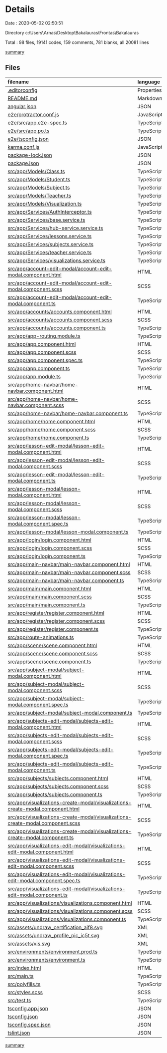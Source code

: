 # Details

Date : 2020-05-02 02:50:51

Directory c:\Users\Arnas\Desktop\Bakalauras\Frontas\Bakalauras

Total : 98 files,  19141 codes, 159 comments, 781 blanks, all 20081 lines

[summary](results.md)

## Files
| filename | language | code | comment | blank | total |
| :--- | :--- | ---: | ---: | ---: | ---: |
| [.editorconfig](/.editorconfig) | Properties | 12 | 1 | 4 | 17 |
| [README.md](/README.md) | Markdown | 14 | 0 | 14 | 28 |
| [angular.json](/angular.json) | JSON | 114 | 20 | 0 | 134 |
| [e2e/protractor.conf.js](/e2e/protractor.conf.js) | JavaScript | 24 | 6 | 2 | 32 |
| [e2e/src/app.e2e-spec.ts](/e2e/src/app.e2e-spec.ts) | TypeScript | 18 | 1 | 5 | 24 |
| [e2e/src/app.po.ts](/e2e/src/app.po.ts) | TypeScript | 9 | 0 | 3 | 12 |
| [e2e/tsconfig.json](/e2e/tsconfig.json) | JSON | 13 | 0 | 1 | 14 |
| [karma.conf.js](/karma.conf.js) | JavaScript | 29 | 2 | 2 | 33 |
| [package-lock.json](/package-lock.json) | JSON | 13,646 | 0 | 1 | 13,647 |
| [package.json](/package.json) | JSON | 57 | 0 | 1 | 58 |
| [src/app/Models/Class.ts](/src/app/Models/Class.ts) | TypeScript | 10 | 0 | 2 | 12 |
| [src/app/Models/Student.ts](/src/app/Models/Student.ts) | TypeScript | 16 | 0 | 2 | 18 |
| [src/app/Models/Subject.ts](/src/app/Models/Subject.ts) | TypeScript | 8 | 0 | 2 | 10 |
| [src/app/Models/Teacher.ts](/src/app/Models/Teacher.ts) | TypeScript | 16 | 0 | 2 | 18 |
| [src/app/Models/Visualization.ts](/src/app/Models/Visualization.ts) | TypeScript | 10 | 0 | 3 | 13 |
| [src/app/Services/AuthInterceptor.ts](/src/app/Services/AuthInterceptor.ts) | TypeScript | 25 | 5 | 8 | 38 |
| [src/app/Services/base.service.ts](/src/app/Services/base.service.ts) | TypeScript | 38 | 0 | 5 | 43 |
| [src/app/Services/hub-service.service.ts](/src/app/Services/hub-service.service.ts) | TypeScript | 61 | 0 | 11 | 72 |
| [src/app/Services/lessons.service.ts](/src/app/Services/lessons.service.ts) | TypeScript | 25 | 0 | 7 | 32 |
| [src/app/Services/subjects.service.ts](/src/app/Services/subjects.service.ts) | TypeScript | 26 | 0 | 6 | 32 |
| [src/app/Services/teacher.service.ts](/src/app/Services/teacher.service.ts) | TypeScript | 29 | 0 | 8 | 37 |
| [src/app/Services/visualizations.service.ts](/src/app/Services/visualizations.service.ts) | TypeScript | 35 | 0 | 8 | 43 |
| [src/app/account-edit-modal/account-edit-modal.component.html](/src/app/account-edit-modal/account-edit-modal.component.html) | HTML | 57 | 0 | 0 | 57 |
| [src/app/account-edit-modal/account-edit-modal.component.scss](/src/app/account-edit-modal/account-edit-modal.component.scss) | SCSS | 188 | 0 | 35 | 223 |
| [src/app/account-edit-modal/account-edit-modal.component.ts](/src/app/account-edit-modal/account-edit-modal.component.ts) | TypeScript | 81 | 4 | 14 | 99 |
| [src/app/accounts/accounts.component.html](/src/app/accounts/accounts.component.html) | HTML | 52 | 0 | 0 | 52 |
| [src/app/accounts/accounts.component.scss](/src/app/accounts/accounts.component.scss) | SCSS | 121 | 0 | 7 | 128 |
| [src/app/accounts/accounts.component.ts](/src/app/accounts/accounts.component.ts) | TypeScript | 93 | 0 | 11 | 104 |
| [src/app/app-routing.module.ts](/src/app/app-routing.module.ts) | TypeScript | 24 | 0 | 4 | 28 |
| [src/app/app.component.html](/src/app/app.component.html) | HTML | 11 | 0 | 1 | 12 |
| [src/app/app.component.scss](/src/app/app.component.scss) | SCSS | 7 | 0 | 2 | 9 |
| [src/app/app.component.spec.ts](/src/app/app.component.spec.ts) | TypeScript | 31 | 0 | 5 | 36 |
| [src/app/app.component.ts](/src/app/app.component.ts) | TypeScript | 17 | 0 | 3 | 20 |
| [src/app/app.module.ts](/src/app/app.module.ts) | TypeScript | 76 | 0 | 4 | 80 |
| [src/app/home-navbar/home-navbar.component.html](/src/app/home-navbar/home-navbar.component.html) | HTML | 22 | 0 | 1 | 23 |
| [src/app/home-navbar/home-navbar.component.scss](/src/app/home-navbar/home-navbar.component.scss) | SCSS | 101 | 0 | 7 | 108 |
| [src/app/home-navbar/home-navbar.component.ts](/src/app/home-navbar/home-navbar.component.ts) | TypeScript | 71 | 0 | 13 | 84 |
| [src/app/home/home.component.html](/src/app/home/home.component.html) | HTML | 10 | 0 | 0 | 10 |
| [src/app/home/home.component.scss](/src/app/home/home.component.scss) | SCSS | 13 | 0 | 0 | 13 |
| [src/app/home/home.component.ts](/src/app/home/home.component.ts) | TypeScript | 11 | 0 | 5 | 16 |
| [src/app/lesson-edit-modal/lesson-edit-modal.component.html](/src/app/lesson-edit-modal/lesson-edit-modal.component.html) | HTML | 33 | 0 | 0 | 33 |
| [src/app/lesson-edit-modal/lesson-edit-modal.component.scss](/src/app/lesson-edit-modal/lesson-edit-modal.component.scss) | SCSS | 188 | 0 | 36 | 224 |
| [src/app/lesson-edit-modal/lesson-edit-modal.component.ts](/src/app/lesson-edit-modal/lesson-edit-modal.component.ts) | TypeScript | 71 | 5 | 12 | 88 |
| [src/app/lesson-modal/lesson-modal.component.html](/src/app/lesson-modal/lesson-modal.component.html) | HTML | 33 | 0 | 0 | 33 |
| [src/app/lesson-modal/lesson-modal.component.scss](/src/app/lesson-modal/lesson-modal.component.scss) | SCSS | 190 | 0 | 36 | 226 |
| [src/app/lesson-modal/lesson-modal.component.spec.ts](/src/app/lesson-modal/lesson-modal.component.spec.ts) | TypeScript | 20 | 0 | 6 | 26 |
| [src/app/lesson-modal/lesson-modal.component.ts](/src/app/lesson-modal/lesson-modal.component.ts) | TypeScript | 74 | 4 | 13 | 91 |
| [src/app/login/login.component.html](/src/app/login/login.component.html) | HTML | 35 | 0 | 0 | 35 |
| [src/app/login/login.component.scss](/src/app/login/login.component.scss) | SCSS | 185 | 0 | 33 | 218 |
| [src/app/login/login.component.ts](/src/app/login/login.component.ts) | TypeScript | 70 | 5 | 14 | 89 |
| [src/app/main-navbar/main-navbar.component.html](/src/app/main-navbar/main-navbar.component.html) | HTML | 20 | 0 | 1 | 21 |
| [src/app/main-navbar/main-navbar.component.scss](/src/app/main-navbar/main-navbar.component.scss) | SCSS | 96 | 0 | 6 | 102 |
| [src/app/main-navbar/main-navbar.component.ts](/src/app/main-navbar/main-navbar.component.ts) | TypeScript | 49 | 0 | 12 | 61 |
| [src/app/main/main.component.html](/src/app/main/main.component.html) | HTML | 11 | 0 | 0 | 11 |
| [src/app/main/main.component.scss](/src/app/main/main.component.scss) | SCSS | 13 | 0 | 0 | 13 |
| [src/app/main/main.component.ts](/src/app/main/main.component.ts) | TypeScript | 11 | 0 | 5 | 16 |
| [src/app/register/register.component.html](/src/app/register/register.component.html) | HTML | 65 | 0 | 0 | 65 |
| [src/app/register/register.component.scss](/src/app/register/register.component.scss) | SCSS | 185 | 0 | 33 | 218 |
| [src/app/register/register.component.ts](/src/app/register/register.component.ts) | TypeScript | 86 | 4 | 11 | 101 |
| [src/app/route-animations.ts](/src/app/route-animations.ts) | TypeScript | 67 | 0 | 7 | 74 |
| [src/app/scene/scene.component.html](/src/app/scene/scene.component.html) | HTML | 2 | 0 | 0 | 2 |
| [src/app/scene/scene.component.scss](/src/app/scene/scene.component.scss) | SCSS | 4 | 0 | 0 | 4 |
| [src/app/scene/scene.component.ts](/src/app/scene/scene.component.ts) | TypeScript | 129 | 7 | 34 | 170 |
| [src/app/subject-modal/subject-modal.component.html](/src/app/subject-modal/subject-modal.component.html) | HTML | 21 | 0 | 0 | 21 |
| [src/app/subject-modal/subject-modal.component.scss](/src/app/subject-modal/subject-modal.component.scss) | SCSS | 189 | 0 | 36 | 225 |
| [src/app/subject-modal/subject-modal.component.spec.ts](/src/app/subject-modal/subject-modal.component.spec.ts) | TypeScript | 20 | 0 | 6 | 26 |
| [src/app/subject-modal/subject-modal.component.ts](/src/app/subject-modal/subject-modal.component.ts) | TypeScript | 51 | 4 | 11 | 66 |
| [src/app/subjects-edit-modal/subjects-edit-modal.component.html](/src/app/subjects-edit-modal/subjects-edit-modal.component.html) | HTML | 24 | 0 | 0 | 24 |
| [src/app/subjects-edit-modal/subjects-edit-modal.component.scss](/src/app/subjects-edit-modal/subjects-edit-modal.component.scss) | SCSS | 188 | 0 | 36 | 224 |
| [src/app/subjects-edit-modal/subjects-edit-modal.component.spec.ts](/src/app/subjects-edit-modal/subjects-edit-modal.component.spec.ts) | TypeScript | 20 | 0 | 6 | 26 |
| [src/app/subjects-edit-modal/subjects-edit-modal.component.ts](/src/app/subjects-edit-modal/subjects-edit-modal.component.ts) | TypeScript | 68 | 4 | 12 | 84 |
| [src/app/subjects/subjects.component.html](/src/app/subjects/subjects.component.html) | HTML | 100 | 0 | 2 | 102 |
| [src/app/subjects/subjects.component.scss](/src/app/subjects/subjects.component.scss) | SCSS | 100 | 0 | 10 | 110 |
| [src/app/subjects/subjects.component.ts](/src/app/subjects/subjects.component.ts) | TypeScript | 264 | 1 | 28 | 293 |
| [src/app/visualizations-create-modal/visualizations-create-modal.component.html](/src/app/visualizations-create-modal/visualizations-create-modal.component.html) | HTML | 35 | 0 | 1 | 36 |
| [src/app/visualizations-create-modal/visualizations-create-modal.component.scss](/src/app/visualizations-create-modal/visualizations-create-modal.component.scss) | SCSS | 219 | 0 | 33 | 252 |
| [src/app/visualizations-create-modal/visualizations-create-modal.component.ts](/src/app/visualizations-create-modal/visualizations-create-modal.component.ts) | TypeScript | 100 | 5 | 15 | 120 |
| [src/app/visualizations-edit-modal/visualizations-edit-modal.component.html](/src/app/visualizations-edit-modal/visualizations-edit-modal.component.html) | HTML | 30 | 0 | 0 | 30 |
| [src/app/visualizations-edit-modal/visualizations-edit-modal.component.scss](/src/app/visualizations-edit-modal/visualizations-edit-modal.component.scss) | SCSS | 188 | 0 | 36 | 224 |
| [src/app/visualizations-edit-modal/visualizations-edit-modal.component.spec.ts](/src/app/visualizations-edit-modal/visualizations-edit-modal.component.spec.ts) | TypeScript | 20 | 0 | 6 | 26 |
| [src/app/visualizations-edit-modal/visualizations-edit-modal.component.ts](/src/app/visualizations-edit-modal/visualizations-edit-modal.component.ts) | TypeScript | 73 | 4 | 13 | 90 |
| [src/app/visualizations/visualizations.component.html](/src/app/visualizations/visualizations.component.html) | HTML | 35 | 0 | 0 | 35 |
| [src/app/visualizations/visualizations.component.scss](/src/app/visualizations/visualizations.component.scss) | SCSS | 123 | 0 | 10 | 133 |
| [src/app/visualizations/visualizations.component.ts](/src/app/visualizations/visualizations.component.ts) | TypeScript | 117 | 0 | 16 | 133 |
| [src/assets/undraw_certification_aif8.svg](/src/assets/undraw_certification_aif8.svg) | XML | 1 | 0 | 0 | 1 |
| [src/assets/undraw_profile_pic_ic5t.svg](/src/assets/undraw_profile_pic_ic5t.svg) | XML | 1 | 0 | 0 | 1 |
| [src/assets/vis.svg](/src/assets/vis.svg) | XML | 1 | 0 | 0 | 1 |
| [src/environments/environment.prod.ts](/src/environments/environment.prod.ts) | TypeScript | 3 | 0 | 1 | 4 |
| [src/environments/environment.ts](/src/environments/environment.ts) | TypeScript | 3 | 11 | 3 | 17 |
| [src/index.html](/src/index.html) | HTML | 16 | 0 | 3 | 19 |
| [src/main.ts](/src/main.ts) | TypeScript | 9 | 0 | 4 | 13 |
| [src/polyfills.ts](/src/polyfills.ts) | TypeScript | 1 | 55 | 8 | 64 |
| [src/styles.scss](/src/styles.scss) | SCSS | 42 | 7 | 10 | 59 |
| [src/test.ts](/src/test.ts) | TypeScript | 18 | 4 | 4 | 26 |
| [tsconfig.app.json](/tsconfig.app.json) | JSON | 14 | 0 | 1 | 15 |
| [tsconfig.json](/tsconfig.json) | JSON | 23 | 0 | 1 | 24 |
| [tsconfig.spec.json](/tsconfig.spec.json) | JSON | 18 | 0 | 1 | 19 |
| [tslint.json](/tslint.json) | JSON | 148 | 0 | 0 | 148 |

[summary](results.md)